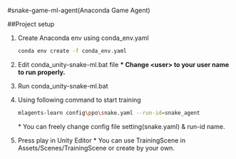 #snake-game-ml-agent(Anaconda Game Agent)

##Project setup

1. Create Anaconda env using conda_env.yaml

    ```bash
    conda env create -f conda_env.yaml
    ```

2. Edit conda_unity-snake-ml.bat file
    **\* Change \<user> to your user name to run properly.**

3. Run conda_unity-snake-ml.bat

4. Using following command to start training

    ```bash
    mlagents-learn config\ppo\snake.yaml --run-id=snake_agent
    ```

    \* You can freely change config file setting(snake.yaml) & run-id name.

5. Press play in Unity Editor
    \* You can use TrainingScene in Assets/Scenes/TrainingScene or create by your own.
